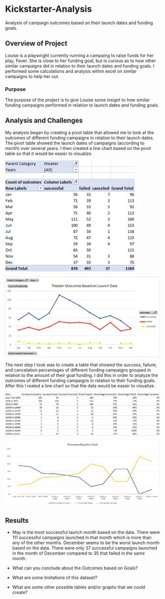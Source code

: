 # Kickstarter-Analysis
Analysis of campaign outcomes based on their launch dates and funding goals.

## Overview of Project
Louise is a playwright currently running a campaing to raise funds for her play, Fever. She is close to her funding goal, but is curious as to how other similar campaigns did in relation to their launch dates and funding goals. I performed some calculations and analysis within excel on similar campaigns to help her out.

### Purpose
The purpose of the project is to give Louise some insignt to how similar funding campaigns performed in relation to launch dates and funding goals.

## Analysis and Challenges
My analysis began by creating a pivot table that allowed me to look at the outcomes of different funding campaigns in relation to their launch dates. The pivot table showed the launch dates of campaigns (according to month) over several years. I then created a line chart based on the pivot table so that it would be easier to visualize.

![Theater Outcomes Based on Launch.png](https://github.com/BradWC94/Kickstarter-Analysis/blob/main/Theater%20Outcomes%20Based%20on%20Launch%20Date.png) 

![Theater_Outcomes_vs_Launch.png](https://github.com/BradWC94/Kickstarter-Analysis/blob/main/resources/Theater_Outcomes_vs_Launch.png) 


The next step I took was to create a table that showed the success, failure, and cancelation percentages of different funding campaigns grouped in relation to the amount of their goal funding. I did this in order to analyze the outcomes of different funding campaigns in relation to their funding goals. After this I reated a line chart so that the data would be easier to visualize.

![Theater Outcomes Based on Goals.png](https://github.com/BradWC94/Kickstarter-Analysis/blob/main/Theater%20Outcomes%20Based%20on%20Goals.png)

![Outcomes_vs_Goals.png](https://github.com/BradWC94/Kickstarter-Analysis/blob/main/resources/Outcomes_vs_Goals.png)

## Results
- May is the most successful launch month based on the data. There were 111 successful campaigns launched in that month which is more than any of the other months. December seems to be the worst launch month based on the data. There were only 37 successful campaigns launched in the month of December compared to 35 that failed in the same month.

- What can you conclude about the Outcomes based on Goals?

- What are some limitations of this dataset?

- What are some other possible tables and/or graphs that we could create?
